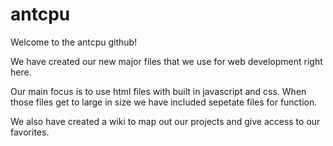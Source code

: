 antcpu
======

Welcome to the antcpu github!

We have created our new major files that we use for web development right here.

Our main focus is to use html files with built in javascript and css.
When those files get to large in size we have included sepetate files for function.

We also have created a wiki to map out our projects and give access to our favorites.
